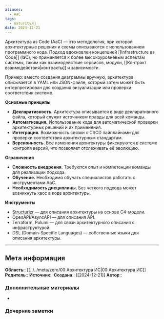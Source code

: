 ```yaml
---
aliases:
  - AaC
tags:
  - maturity/🌱
date: 2024-12-21
---
```

Архитектура as Code (AaC) — это методология, при которой архитектурные решения и схемы описываются с использованием программного кода. Подход вдохновлен концепцией [[Infrastructure as Code]] (IaC), но применяется к более высокоуровневым аспектам системы, таким как взаимодействие сервисов, модули, [[Контракт взаимодействия|контракты]] и зависимости.

Пример: вместо создания диаграммы вручную, архитектура описывается в YAML или JSON-файле, который затем может быть интерпретирован для создания визуализации или проверки соответствия системе.

**Основные принципы**
- **Декларативность.** Архитектура описывается в виде декларативного файла, который служит источником правды для всей команды.
- **Автоматизация.** Использование кода для автоматической проверки архитектурных решений и их применения.
- **Интеграция.** Возможность связки с CI/CD пайплайнами для проверки соответствия архитектурным стандартам.
- **Версионность.** Все изменения архитектуры фиксируются в системе контроля версий, что позволяет отслеживать её эволюцию.

**Ограничения**
- **Сложность внедрения.** Требуются опыт и компетенции команды для реализации подхода.
- **Обучение.** Необходимо обучать специалистов работать с инструментами AaC.
- **Необходимость дисциплины.** Без четкого подхода может возникнуть хаос в коде архитектуры.

**Инструменты**
- [Structurizr](https://structurizr.com) — для описания архитектуры на основе C4-модели.
- OpenAPI/AsyncAPI — для описания API.
- Terraform, Pulumi — для связи архитектурного описания с инфраструктурой.
- DSL (Domain-Specific Languages) — собственные языки для описания архитектуры.
***
## Мета информация
**Область**:: [[../../meta/zero/00 Архитектура ИС|00 Архитектура ИС]]
**Родитель**:: 
**Источник**:: 
**Создана**:: [[2024-12-21]]
**Автор**:: 
### Дополнительные материалы
- 

### Дочерние заметки
<!-- QueryToSerialize: LIST FROM [[]] WHERE contains(Родитель, this.file.link) or contains(parents, this.file.link) -->

